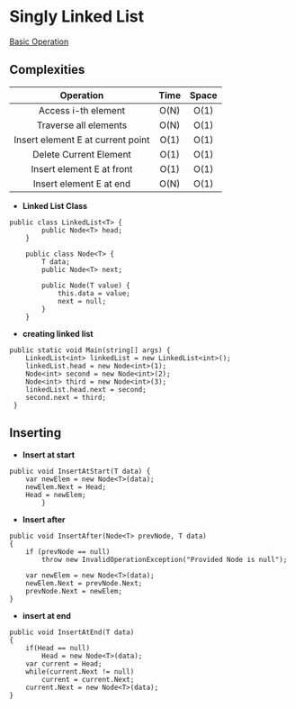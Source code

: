 # Singly Linked List 

[Basic Operation](https://www.alphacodingskills.com/cs/ds/cs-reverse-the-linked-list.php)

## Complexities
| Operation | Time | Space | 
| :---: | :---: | :---: | 
| Access i-th element | O(N)| O(1) |
| Traverse all elements | O(N)| O(1) |
| Insert element E at current point |  O(1) |O(1) |
| Delete Current Element | O(1) |O(1) |
| Insert element E at front | O(1) | O(1) |
| Insert element E at end | O(N)|O(1) |
* **Linked List Class** 
```
public class LinkedList<T> {
        public Node<T> head;
    }

    public class Node<T> {
        T data;
        public Node<T> next;

        public Node(T value) {
            this.data = value;
            next = null;
        }
    }
```

* **creating linked list** 
```
public static void Main(string[] args) {
    LinkedList<int> linkedList = new LinkedList<int>();
    linkedList.head = new Node<int>(1);
    Node<int> second = new Node<int>(2);
    Node<int> third = new Node<int>(3);
    linkedList.head.next = second;
    second.next = third;
 }
```

## Inserting

* **Insert at start**
```
public void InsertAtStart(T data) {
    var newElem = new Node<T>(data);
    newElem.Next = Head;
    Head = newElem;
        }
```
* **Insert after**
```
public void InsertAfter(Node<T> prevNode, T data)
{
    if (prevNode == null)
        throw new InvalidOperationException("Provided Node is null");

    var newElem = new Node<T>(data);
    newElem.Next = prevNode.Next;
    prevNode.Next = newElem;
}
```
* **insert at end**
```
public void InsertAtEnd(T data)
{
    if(Head == null)
        Head = new Node<T>(data);
    var current = Head;
    while(current.Next != null)
        current = current.Next;
    current.Next = new Node<T>(data);
}
```